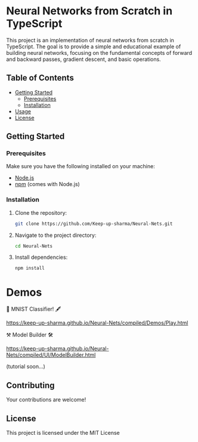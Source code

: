 # Neural Networks from Scratch in TypeScript

This project is an implementation of neural networks from scratch in TypeScript. The goal is to provide a simple and educational example of building neural networks, focusing on the fundamental concepts of forward and backward passes, gradient descent, and basic operations.

## Table of Contents

- [Getting Started](#getting-started)
  - [Prerequisites](#prerequisites)
  - [Installation](#installation)
- [Usage](#usage)
- [License](#license)

## Getting Started

### Prerequisites

Make sure you have the following installed on your machine:

- [Node.js](https://nodejs.org/)
- [npm](https://www.npmjs.com/) (comes with Node.js)

### Installation

1. Clone the repository:

   ```bash
   git clone https://github.com/Keep-up-sharma/Neural-Nets.git
   ```

2. Navigate to the project directory:

   ```bash
   cd Neural-Nets
   ```

3. Install dependencies:

   ```bash
   npm install
   ```

# Demos

🧠 MNIST Classifier! 🖋️

https://keep-up-sharma.github.io/Neural-Nets/compiled/Demos/Play.html

⚒️ Model Builder 🛠️

https://keep-up-sharma.github.io/Neural-Nets/compiled/UI/ModelBuilder.html 

(tutorial soon...)

## Contributing

Your contributions are welcome!

## License

This project is licensed under the MIT License
